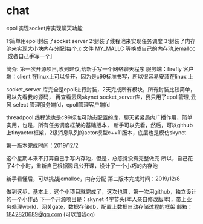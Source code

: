 # chat
 epoll实现socket库实现聊天功能

 1:简单用epoll封装了socket server
 2:封装了线程池来实现任务调度
 3:封装了内存池来实现大小块内存分配[每个.c 文件 MY_MALLC 等换成自己的内存池,jemalloc ,或者自己手写一个]


 简介:
 第一次开源项目,收到建议,给新手写一个网络聊天程序
 服务端：firefly
 客户端：client
 在linux上可以多开，因为是c99标准书写，所以很容易安装在linux 上

 socket_server 库完全是epoll进行封装，2天完成所有模块，所有封装比较简单，可以先看我的源码，
 再查看云风skynet socket_server库，我只用了epoll管理,云风 select 管理服务端fd，epoll管理客户端fd

 threadpool  线程池也是c99标准可动态配置的库，聊天紧紧局内广播作用，简单实用，也是，所有任务调度框架的基础版本，
 新手可以先看，然后，可以github 上tinyactor框架，2级消息队列的actor模型c++11版本，底层也是模仿skynet

 第一版本完成时间：2019/12/2  

这个星期本来不打算自己手写内存池，但是，总感觉没有完整做完
所以，自己花了4个小时，重新自己根据腾讯公开课，设计了一个小巧的内存池

新手看懂后，可以挑战jemalloc，内存分配
 第二版本完成时间：2019/12/8 

做到这步，基本上，这个小项目就完成了，这次也算，第一次用github，独立设计的一个小作品
下一个开源项目是：skynet 4字节头(本人亲自修改版本)，带上业务处理world，网关gate，数据存储db，配置上数据自动存储过程的框架
邮箱：1842820689@qq.com (可以加我qq)
